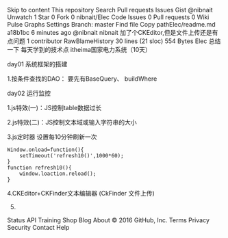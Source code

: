 Skip to content
This repository
Search
Pull requests
Issues
Gist
 @nibnait
 Unwatch 1
  Star 0
  Fork 0 nibnait/Elec
 Code  Issues 0  Pull requests 0  Wiki  Pulse  Graphs  Settings
Branch: master Find file Copy pathElec/readme.md
a18b1bc  6 minutes ago
@nibnait nibnait 加了个CKEditor,但是文件上传还是有点问题
1 contributor
RawBlameHistory     30 lines (21 sloc)  554 Bytes
Elec 总结一下 每天学到的技术点
itheima国家电力系统（10天）

day01 系统框架的搭建

1.按条件查找的DAO：
要先有BaseQuery、 buildWhere

day02 运行监控

1.js特效(一)：JS控制table数据过长

2.js特效(二)：JS控制文本域或输入字符串的大小

3.js定时器 设置每10分钟刷新一次

    Window.onload=function(){
        setTimeout('refresh10()',1000*60);
    }
    function refresh10(){
        window.loaction.reload();
    }
4.CKEditor+CKFinder文本编辑器 (CkFinder 文件上传)

5.
Status API Training Shop Blog About
© 2016 GitHub, Inc. Terms Privacy Security Contact Help
